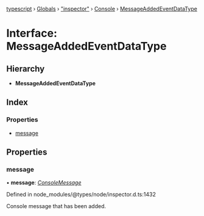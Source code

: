 [typescript](../README.md) › [Globals](../globals.md) › ["inspector"](../modules/_inspector_.md) › [Console](../modules/_inspector_.console.md) › [MessageAddedEventDataType](_inspector_.console.messageaddedeventdatatype.md)

# Interface: MessageAddedEventDataType

## Hierarchy

* **MessageAddedEventDataType**

## Index

### Properties

* [message](_inspector_.console.messageaddedeventdatatype.md#message)

## Properties

###  message

• **message**: *[ConsoleMessage](_inspector_.console.consolemessage.md)*

Defined in node_modules/@types/node/inspector.d.ts:1432

Console message that has been added.
